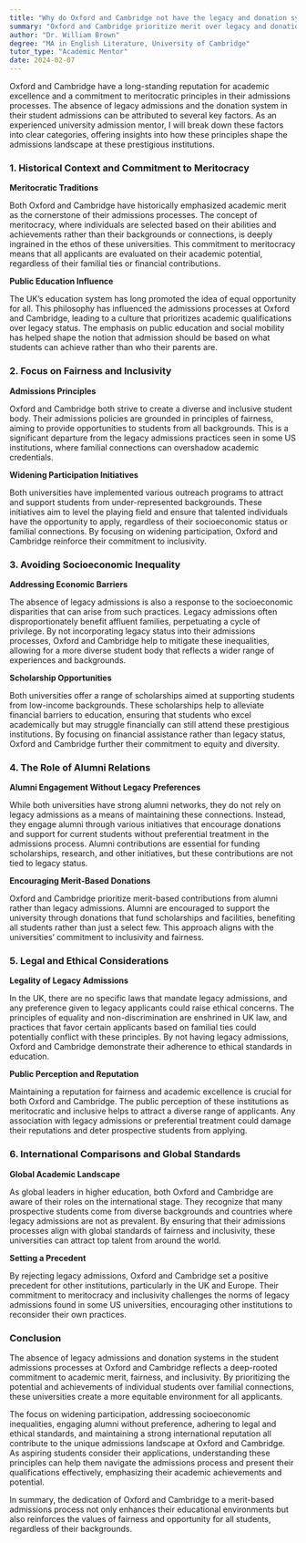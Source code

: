 ```yaml
---
title: "Why do Oxford and Cambridge not have the legacy and donation system in their student admission?"
summary: "Oxford and Cambridge prioritize merit over legacy and donations in admissions, ensuring a fair and academically focused selection process."
author: "Dr. William Brown"
degree: "MA in English Literature, University of Cambridge"
tutor_type: "Academic Mentor"
date: 2024-02-07
---
```


Oxford and Cambridge have a long-standing reputation for academic excellence and a commitment to meritocratic principles in their admissions processes. The absence of legacy admissions and the donation system in their student admissions can be attributed to several key factors. As an experienced university admission mentor, I will break down these factors into clear categories, offering insights into how these principles shape the admissions landscape at these prestigious institutions.

### 1. Historical Context and Commitment to Meritocracy

**Meritocratic Traditions**

Both Oxford and Cambridge have historically emphasized academic merit as the cornerstone of their admissions processes. The concept of meritocracy, where individuals are selected based on their abilities and achievements rather than their backgrounds or connections, is deeply ingrained in the ethos of these universities. This commitment to meritocracy means that all applicants are evaluated on their academic potential, regardless of their familial ties or financial contributions.

**Public Education Influence**

The UK’s education system has long promoted the idea of equal opportunity for all. This philosophy has influenced the admissions processes at Oxford and Cambridge, leading to a culture that prioritizes academic qualifications over legacy status. The emphasis on public education and social mobility has helped shape the notion that admission should be based on what students can achieve rather than who their parents are.

### 2. Focus on Fairness and Inclusivity

**Admissions Principles**

Oxford and Cambridge both strive to create a diverse and inclusive student body. Their admissions policies are grounded in principles of fairness, aiming to provide opportunities to students from all backgrounds. This is a significant departure from the legacy admissions practices seen in some US institutions, where familial connections can overshadow academic credentials.

**Widening Participation Initiatives**

Both universities have implemented various outreach programs to attract and support students from under-represented backgrounds. These initiatives aim to level the playing field and ensure that talented individuals have the opportunity to apply, regardless of their socioeconomic status or familial connections. By focusing on widening participation, Oxford and Cambridge reinforce their commitment to inclusivity.

### 3. Avoiding Socioeconomic Inequality

**Addressing Economic Barriers**

The absence of legacy admissions is also a response to the socioeconomic disparities that can arise from such practices. Legacy admissions often disproportionately benefit affluent families, perpetuating a cycle of privilege. By not incorporating legacy status into their admissions processes, Oxford and Cambridge help to mitigate these inequalities, allowing for a more diverse student body that reflects a wider range of experiences and backgrounds.

**Scholarship Opportunities**

Both universities offer a range of scholarships aimed at supporting students from low-income backgrounds. These scholarships help to alleviate financial barriers to education, ensuring that students who excel academically but may struggle financially can still attend these prestigious institutions. By focusing on financial assistance rather than legacy status, Oxford and Cambridge further their commitment to equity and diversity.

### 4. The Role of Alumni Relations

**Alumni Engagement Without Legacy Preferences**

While both universities have strong alumni networks, they do not rely on legacy admissions as a means of maintaining these connections. Instead, they engage alumni through various initiatives that encourage donations and support for current students without preferential treatment in the admissions process. Alumni contributions are essential for funding scholarships, research, and other initiatives, but these contributions are not tied to legacy status.

**Encouraging Merit-Based Donations**

Oxford and Cambridge prioritize merit-based contributions from alumni rather than legacy admissions. Alumni are encouraged to support the university through donations that fund scholarships and facilities, benefiting all students rather than just a select few. This approach aligns with the universities’ commitment to inclusivity and fairness.

### 5. Legal and Ethical Considerations

**Legality of Legacy Admissions**

In the UK, there are no specific laws that mandate legacy admissions, and any preference given to legacy applicants could raise ethical concerns. The principles of equality and non-discrimination are enshrined in UK law, and practices that favor certain applicants based on familial ties could potentially conflict with these principles. By not having legacy admissions, Oxford and Cambridge demonstrate their adherence to ethical standards in education.

**Public Perception and Reputation**

Maintaining a reputation for fairness and academic excellence is crucial for both Oxford and Cambridge. The public perception of these institutions as meritocratic and inclusive helps to attract a diverse range of applicants. Any association with legacy admissions or preferential treatment could damage their reputations and deter prospective students from applying.

### 6. International Comparisons and Global Standards

**Global Academic Landscape**

As global leaders in higher education, both Oxford and Cambridge are aware of their roles on the international stage. They recognize that many prospective students come from diverse backgrounds and countries where legacy admissions are not as prevalent. By ensuring that their admissions processes align with global standards of fairness and inclusivity, these universities can attract top talent from around the world.

**Setting a Precedent**

By rejecting legacy admissions, Oxford and Cambridge set a positive precedent for other institutions, particularly in the UK and Europe. Their commitment to meritocracy and inclusivity challenges the norms of legacy admissions found in some US universities, encouraging other institutions to reconsider their own practices.

### Conclusion

The absence of legacy admissions and donation systems in the student admissions processes at Oxford and Cambridge reflects a deep-rooted commitment to academic merit, fairness, and inclusivity. By prioritizing the potential and achievements of individual students over familial connections, these universities create a more equitable environment for all applicants. 

The focus on widening participation, addressing socioeconomic inequalities, engaging alumni without preference, adhering to legal and ethical standards, and maintaining a strong international reputation all contribute to the unique admissions landscape at Oxford and Cambridge. As aspiring students consider their applications, understanding these principles can help them navigate the admissions process and present their qualifications effectively, emphasizing their academic achievements and potential. 

In summary, the dedication of Oxford and Cambridge to a merit-based admissions process not only enhances their educational environments but also reinforces the values of fairness and opportunity for all students, regardless of their backgrounds.
    